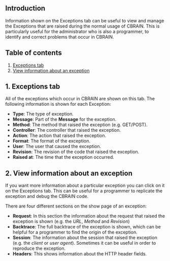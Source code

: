 ## Introduction

Information shown on the Exceptions tab can be useful to view and manage the Exceptions that are raised during the normal usage of CBRAIN. This is particularly useful for the administrator who is also a programmer, to identify and correct problems that occur in CBRAIN.

## Table of contents

1. [Exceptions tab](#tab)
2. [View information about an exception](#content)

<a name="tab" />

## 1. Exceptions tab

All of the exceptions which occur in CBRAIN are shown on this tab. The following information is shown for each Exception:
* **Type**: The type of exception.
* **Message**: Part of the **Message** for the exception.
* **Method**: The method that raised the exception (e.g. GET/POST).
* **Controller**: The controller that raised the exception.
* **Action**: The action that raised the exception.
* **Format**: The format of the exception.
* **User**: The user that caused the exception.
* **Revision**: The revision of the code that raised the exception.
* **Raised at**: The time that the exception occurred.

<a name="content" />

## 2. View information about an exception

If you want more information about a particular exception you can click on it on the Exceptions tab. This can be useful for a programmer to replicate the exception and debug the CBRAIN code.

There are four different sections on the show page of an exception:
* **Request**: In this section the information about the request that raised the exception is shown (e.g. the *URL*, *Method* and *Revision*)
* **Backtrace**: The full backtrace of the exception is shown, which can be helpful for a programmer to find the origin of the exception.
* **Session**: The information about the session that raised the exception (e.g. the *client* or *user agent*).  Sometimes it can be useful in order to reproduce the exception.
* **Headers**: This shows information about the HTTP header fields.


